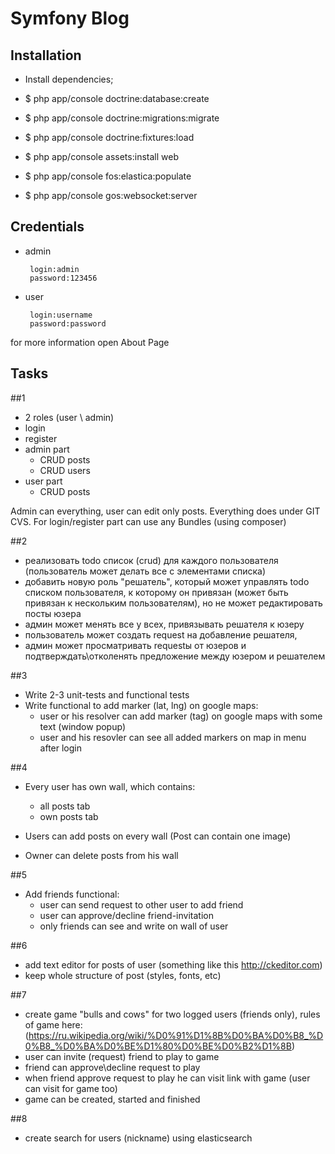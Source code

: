 Symfony Blog
========================


Installation
--------------

  * Install dependencies;

  * $ php app/console doctrine:database:create

  * $ php app/console doctrine:migrations:migrate

  * $ php app/console doctrine:fixtures:load

  * $ php app/console assets:install web

  * $ php app/console fos:elastica:populate

  * $ php app/console gos:websocket:server

Credentials
-------------
  
 + admin
 
        login:admin
        password:123456

 + user
 
        login:username
        password:password

 for more information open About Page

Tasks
-------------

##1

* 2 roles (user \ admin)
* login
* register
* admin part
	* CRUD posts
	* CRUD users
* user part
	* CRUD posts

Admin can everything, user can edit only posts.
Everything does under GIT CVS.
For login/register part can use any Bundles (using composer)

##2

* реализовать todo список (crud) для каждого пользователя (пользователь может делать все с элементами списка)
* добавить новую роль "решатель", который может управлять todo списком пользователя, к которому он привязан (может быть привязан к нескольким пользователям), но не может редактировать посты юзера
* админ может менять все у всех, привязывать решателя к юзеру
* пользователь может создать request на добавление решателя,
* админ может просматривать requestы от юзеров и подтверждать\отколенять предложение между юзером и решателем

##3

* Write 2-3 unit-tests and functional tests
* Write functional to add marker (lat, lng) on google maps:
	* user or his resolver can add marker (tag) on google maps with some text (window popup)
	* user and his resovler can see all added markers on map in menu after login

##4

* Every user has own wall, which contains:
  * all posts tab
  * own posts tab

* Users can add posts on every wall (Post can contain one image)

* Owner can delete posts from his wall

##5

* Add friends functional:
  * user can send request to other user to add friend
  * user can approve/decline friend-invitation
  * only friends can see and write on wall of user

##6

* add text editor for posts of user (something like this http://ckeditor.com)
* keep whole structure of post (styles, fonts, etc)

##7

* create game "bulls and cows" for two logged users (friends only), rules of game here: (https://ru.wikipedia.org/wiki/%D0%91%D1%8B%D0%BA%D0%B8_%D0%B8_%D0%BA%D0%BE%D1%80%D0%BE%D0%B2%D1%8B)
* user can invite (request) friend to play to game
* friend can approve\decline request to play
* when friend approve request to play he can visit link with game (user can visit for game too)
* game can be created, started and finished

##8

* create search for users (nickname) using elasticsearch